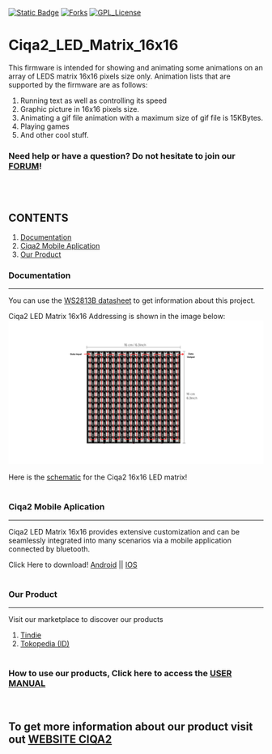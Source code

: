 <!-- PROJECT SHIELDS -->
<!--
*** I'm using markdown "reference style" links for readability.
*** Reference links are enclosed in brackets [ ] instead of parentheses ( ).
*** See the bottom of this document for the declaration of the reference variables
*** for contributors-url, forks-url, etc. This is an optional, concise syntax you may use.
*** https://www.markdownguide.org/basic-syntax/#reference-style-links
-->
[![Static Badge][contributors-shield]][contributors-url]
[![Forks][forks-shield]][forks-url]
[![GPL_License][license-shield]][license-url]


# Ciqa2_LED_Matrix_16x16

This firmware is intended for showing and animating some animations on an array of LEDS matrix 16x16 pixels size only.
Animation lists that are supported by the firmware are as follows:
1. Running text as well as controlling its speed
1. Graphic picture in 16x16 pixels size.
1. Animating a gif file animation with a maximum size of gif file is 15KBytes.
1. Playing games
1. And other cool stuff.<br />

### Need help or have a question? Do not hesitate to join our [FORUM](https://forums.qimtronics.com/)! <br />
<br/>
<br/>


<!-- TABLE OF CONTENTS -->
## CONTENTS
1. [Documentation](#Documentation)
1. [Ciqa2 Mobile Aplication](#Ciqa2-Mobile-Aplication)
1. [Our Product](#Our-Product)<br />

### Documentation
---
You can use the [WS2813B datasheet](https://pdf1.alldatasheet.com/datasheet-pdf/view/1179113/WORLDSEMI/WS2812B.html) to get information about this project.<br />

Ciqa2 LED Matrix 16x16 Addressing is shown in the image below:
![led matrix addressing][led-matrix-address]

Here is the [schematic](https://drive.google.com/file/d/1m279E8wOWc8PcI0v-pQheTiHusPB2jlS/view) for the Ciqa2 16x16 LED matrix! <br />
<br />
### Ciqa2 Mobile Aplication 
---
Ciqa2 LED Matrix 16x16 provides extensive customization and can be seamlessly integrated into many scenarios via a mobile application connected by bluetooth. <br />

Click Here to download! [Android](https://play.google.com/store/apps/details?id=com.qimtronics.ciqa2_apps&hl=es_NI&gl=US) || [IOS](https://apps.apple.com/id/app/ciqa2/id1548917230)
<br /><br />
### Our Product
---
Visit our marketplace to discover our products<br />
1. [Tindie](https://www.tindie.com/products/qimtronics_store/ciqa2-led-matrix-16x16/)
1. [Tokopedia (ID) ]()
<br /><br />

### How to use our products, Click here to access the [USER MANUAL](https://www.canva.com/design/DAF0w8oZMv4/d7FIzouiP_uyXmzsBHn12Q/view?utm_content=DAF0w8oZMv4&utm_campaign=designshare&utm_medium=link&utm_source=editor)

<br />

## To get more information about our product visit out  [WEBSITE CIQA2](https://ciqa2.qimtronics.com)<br />





<!-- MARKDOWN LINKS & IMAGES -->
<!-- https://www.markdownguide.org/basic-syntax/#reference-style-links -->
[contributors-shield]: https://img.shields.io/badge/contributors-3-brightgreen
[contributors-url]: https://github.com/Qimtronics/LED_Matrix_16x16/graphs/contributors
[forks-shield]: https://img.shields.io/badge/forks-2-blue
[forks-url]: https://github.com/Qimtronics/LED_Matrix_16x16/forks
[license-shield]: https://img.shields.io/badge/license-LGPL2.1%20license-green
[license-url]: https://github.com/Qimtronics/LED_Matrix_16x16/blob/main/LICENSE
[led-matrix-address]: images/LED_MATRIX_16x16.png


